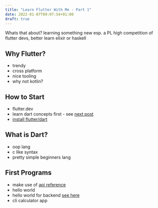 ```yaml
---
title: "Learn Flutter With Me - Part 1"
date: 2022-01-07T09:07:54+01:00
draft: true
---
```


Whats that about?
learning something new esp. a PL
high competition of flutter devs, better learn elixir or haskell

## Why Flutter?

- trendy
- cross platform
- nice tooling
- why not kotlin?

## How to Start

- flutter.dev
- learn dart concepts first - see [next post](https://mbraunwarth.com/learn-flutter-2)
- [install flutter/dart](https://docs.flutter.dev/get-started/install)

## What is Dart?

- oop lang
- c like syntax
- pretty simple beginners lang

## First Programs

- make use of [api reference](api.dart.dev)
- hello world
- hello world for backend [see here](https://api.dart.dev/stable/2.16.1/dart-io/HttpServer-class.html)
- cli calculator app
